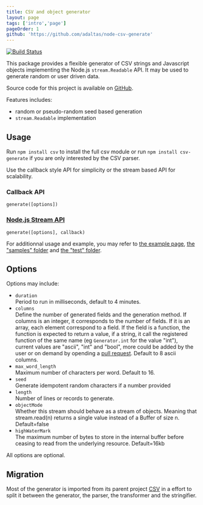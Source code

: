 ```yaml
---
title: CSV and object generator
layout: page
tags: ['intro','page']
pageOrder: 1
github: 'https://github.com/adaltas/node-csv-generate'
---
```


[![Build Status](https://secure.travis-ci.org/adaltas/node-csv-generate.png)][travis-csv-generate]

This package provides a flexible generator of CSV strings and Javascript objects
implementing the Node.js `stream.Readable` API. It may be used to generate 
random or user driven data.

Source code for this project is available on [GitHub][generate].

Features includes:

*   random or pseudo-random seed based generation
*   `stream.Readable` implementation

## Usage

Run `npm install csv` to install the full csv module or run
`npm install csv-generate` if you are only interested by the CSV parser.

Use the callback style API for simplicity or the stream based API for
scalability.

### Callback API   

`generate([options])`   

### [Node.js Stream API][stream]   

`generate([options], callback)`   

For additionnal usage and example, you may refer to
[the example page](/generate/examples/),
[the "samples" folder][generate-samples] and [the "test" folder][generate-test].

## Options

Options may include:   

*   `duration`   
    Period to run in milliseconds, default to 4 minutes.
*   `columns`   
    Define the number of generated fields and the generation 
    method. If columns is an integer, it corresponds to the 
    number of fields. If it is an array, each element correspond 
    to a field. If the field is a function, the function is expected to return
    a value, if a string, it call the registered function of the same name (eg 
    `Generator.int` for the value "int"), current values are "ascii", "int" 
    and "bool", more could be added by the user or on demand by opending a 
    [pull request](https://github.com/adaltas/node-csv-generate/issues/new). 
    Default to 8 ascii columns.
*   `max_word_length`   
    Maximum number of characters per word. Default to 16.
*   `seed`   
    Generate idempotent random characters if a number provided
*   `length`   
    Number of lines or records to generate.   
*   `objectMode`   
    Whether this stream should behave as a stream of objects. Meaning 
    that stream.read(n) returns a single value instead of a Buffer of 
    size n. Default=false   
*   `highWaterMark`   
    The maximum number of bytes to store in the internal buffer 
    before ceasing to read from the underlying resource. Default=16kb

All options are optional.

## Migration

Most of the generator is imported from its parent project [CSV][csv] in a effort
to split it between the generator, the parser, the transformer and the stringifier.

[csv]: https://github.com/adaltas/node-csv
[stream]: http://nodejs.org/api/stream.html#stream_class_stream_transform
[travis-csv-generate]: http://travis-ci.org/adaltas/node-csv-generate
[generate]: https://github.com/adaltas/node-csv-generate
[generate-samples]: https://github.com/adaltas/node-csv-generate/tree/master/samples
[generate-test]: https://github.com/adaltas/node-csv-generate/tree/master/test
